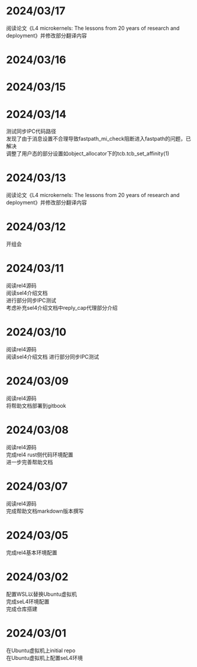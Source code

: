 # 2024/03/17
阅读论文《L4 microkernels: The lessons from 20 years of research and deployment》并修改部分翻译内容
# 2024/03/16
# 2024/03/15
# 2024/03/14
测试同步IPC代码路径  
发现了由于消息设置不合理导致fastpath_mi_check阻断进入fastpath的问题，已解决  
调整了用户态的部分设置如object_allocator下的tcb.tcb_set_affinity(1)
# 2024/03/13
阅读论文《L4 microkernels: The lessons from 20 years of research and deployment》并修改部分翻译内容
# 2024/03/12
开组会
# 2024/03/11
阅读rel4源码  
阅读sel4介绍文档  
进行部分同步IPC测试  
考虑补充sel4介绍文档中reply_cap代理部分介绍
# 2024/03/10
阅读rel4源码  
阅读sel4介绍文档
进行部分同步IPC测试
# 2024/03/09
阅读rel4源码  
将帮助文档部署到gitbook
# 2024/03/08
阅读rel4源码  
完成rel4 rust侧代码环境配置  
进一步完善帮助文档
# 2024/03/07
阅读rel4源码  
完成帮助文档markdown版本撰写
# 2024/03/05
完成rel4基本环境配置
# 2024/03/02
配置WSL以替换Ubuntu虚拟机  
完成seL4环境配置  
完成仓库搭建  
# 2024/03/01
在Ubuntu虚拟机上initial repo  
在Ubuntu虚拟机上配置seL4环境  